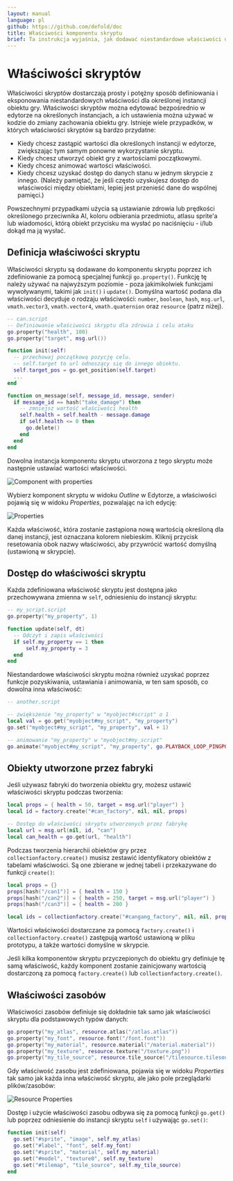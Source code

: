 ```yaml
---
layout: manual
language: pl
github: https://github.com/defold/doc
title: Właściwości komponentu skryptu
brief: Ta instrukcja wyjaśnia, jak dodawać niestandardowe właściwości do komponentów skryptu i jak uzyskiwać do nich dostęp z edytora oraz skryptów uruchamianych podczas działania gry.
---
```


# Właściwości skryptów

Właściwości skryptów dostarczają prosty i potężny sposób definiowania i eksponowania niestandardowych właściwości dla określonej instancji obiektu gry. Właściwości skryptów można edytować bezpośrednio w edytorze na określonych instancjach, a ich ustawienia można używać w kodzie do zmiany zachowania obiektu gry. Istnieje wiele przypadków, w których właściwości skryptów są bardzo przydatne:

* Kiedy chcesz zastąpić wartości dla określonych instancji w edytorze, zwiększając tym samym ponowne wykorzystanie skryptu.
* Kiedy chcesz utworzyć obiekt gry z wartościami początkowymi.
* Kiedy chcesz animować wartości właściwości.
* Kiedy chcesz uzyskać dostęp do danych stanu w jednym skrypcie z innego. (Należy pamiętać, że jeśli często uzyskujesz dostęp do właściwości między obiektami, lepiej jest przenieść dane do wspólnej pamięci.)

Powszechnymi przypadkami użycia są ustawianie zdrowia lub prędkości określonego przeciwnika AI, koloru odbierania przedmiotu, atlasu sprite'a lub wiadomości, którą obiekt przycisku ma wysłać po naciśnięciu - i/lub dokąd ma ją wysłać.

## Definicja właściwości skryptu

Właściwości skryptu są dodawane do komponentu skryptu poprzez ich zdefiniowanie za pomocą specjalnej funkcji `go.property()`. Funkcję tę należy używać na najwyższym poziomie - poza jakimikolwiek funkcjami wywoływanymi, takimi jak `init()` i `update()`. Domyślna wartość podana dla właściwości decyduje o rodzaju właściwości: `number`, `boolean`, `hash`, `msg.url`, `vmath.vector3`, `vmath.vector4`, `vmath.quaternion` oraz `resource` (patrz niżej).

```lua
-- can.script
-- Definiowanie właściwości skryptu dla zdrowia i celu ataku
go.property("health", 100)
go.property("target", msg.url())

function init(self)
  -- przechowaj początkową pozycję celu.
  -- self.target to url odnoszący się do innego obiektu.
  self.target_pos = go.get_position(self.target)
  ...
end

function on_message(self, message_id, message, sender)
  if message_id == hash("take_damage") then
    -- zmniejsz wartość właściwości health
    self.health = self.health - message.damage
    if self.health <= 0 then
      go.delete()
    end
  end
end
```
Dowolna instancja komponentu skryptu utworzona z tego skryptu może następnie ustawiać wartości właściwości.

![Component with properties](/manuals/images/script-properties/component.png)

Wybierz komponent skryptu w widoku *Outline* w Edytorze, a właściwości pojawią się w widoku *Properties*, pozwalając na ich edycję:

![Properties](/manuals/images/script-properties/properties.png)

Każda właściwość, która zostanie zastąpiona nową wartością określoną dla danej instancji, jest oznaczana kolorem niebieskim. Kliknij przycisk resetowania obok nazwy właściwości, aby przywrócić wartość domyślną (ustawioną w skrypcie).

## Dostęp do właściwości skryptu

Każda zdefiniowana właściwość skryptu jest dostępna jako przechowywana zmienna w `self`, odniesieniu do instancji skryptu:

```lua
-- my_script.script
go.property("my_property", 1)

function update(self, dt)
  -- Odczyt i zapis właściwości
  if self.my_property == 1 then
      self.my_property = 3
  end
end
```

Niestandardowe właściwości skryptu można również uzyskać poprzez funkcje pozyskiwania, ustawiania i animowania, w ten sam sposób, co dowolna inna właściwość:

```lua
-- another.script

-- zwiększenie "my_property" w "myobject#script" o 1
local val = go.get("myobject#my_script", "my_property")
go.set("myobject#my_script", "my_property", val + 1)

-- animowanie "my_property" w "myobject#my_script"
go.animate("myobject#my_script", "my_property", go.PLAYBACK_LOOP_PINGPONG, 100, go.EASING_LINEAR, 2.0)
```

## Obiekty utworzone przez fabryki

Jeśli używasz fabryki do tworzenia obiektu gry, możesz ustawić właściwości skryptu podczas tworzenia:

```lua
local props = { health = 50, target = msg.url("player") }
local id = factory.create("#can_factory", nil, nil, props)

-- Dostęp do właściwości skryptu utworzonych przez fabrykę
local url = msg.url(nil, id, "can")
local can_health = go.get(url, "health")
```

Podczas tworzenia hierarchii obiektów gry przez `collectionfactory.create()` musisz zestawić identyfikatory obiektów z tabelami właściwości. Są one zbierane w jednej tabeli i przekazywane do funkcji `create()`:

```lua
local props = {}
props[hash("/can1")] = { health = 150 }
props[hash("/can2")] = { health = 250, target = msg.url("player") }
props[hash("/can3")] = { health = 200 }

local ids = collectionfactory.create("#cangang_factory", nil, nil, props)
```

Wartości właściwości dostarczane za pomocą `factory.create()` i `collectionfactory.create()` zastępują wartość ustawioną w pliku prototypu, a także wartości domyślne w skrypcie.

Jeśli kilka komponentów skryptu przyczepionych do obiektu gry definiuje tę samą właściwość, każdy komponent zostanie zainicjowany wartością dostarczoną za pomocą `factory.create()` lub `collectionfactory.create()`.

## Właściwości zasobów

Właściwości zasobów definiuje się dokładnie tak samo jak właściwości skryptu dla podstawowych typów danych:

```lua
go.property("my_atlas", resource.atlas("/atlas.atlas"))
go.property("my_font", resource.font("/font.font"))
go.property("my_material", resource.material("/material.material"))
go.property("my_texture", resource.texture("/texture.png"))
go.property("my_tile_source", resource.tile_source("/tilesource.tilesource"))
```

Gdy właściwość zasobu jest zdefiniowana, pojawia się w widoku *Properties* tak samo jak każda inna właściwość skryptu, ale jako pole przeglądarki plików/zasobów:

![Resource Properties](/manuals/images/script-properties/resource-properties.png)

Dostęp i użycie właściwości zasobu odbywa się za pomocą funkcji `go.get()` lub poprzez odniesienie do instancji skryptu `self` i używając `go.set()`:

```lua
function init(self)
  go.set("#sprite", "image", self.my_atlas)
  go.set("#label", "font", self.my_font)
  go.set("#sprite", "material", self.my_material)
  go.set("#model", "texture0", self.my_texture)
  go.set("#tilemap", "tile_source", self.my_tile_source)
end
```
